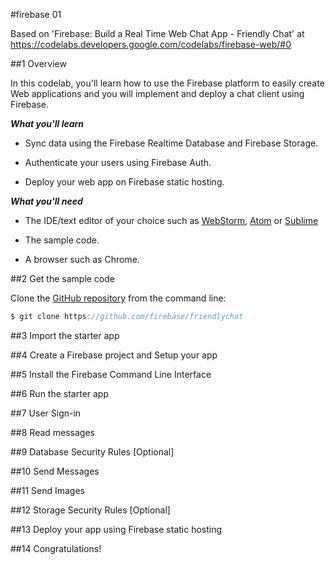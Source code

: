 #firebase 01

Based on 'Firebase: Build a Real Time Web Chat App - Friendly Chat' at https://codelabs.developers.google.com/codelabs/firebase-web/#0

##1 Overview

In this codelab, you'll learn how to use the Firebase platform to easily create Web applications and you will implement and deploy a chat client using Firebase.

***What you'll learn***

- Sync data using the Firebase Realtime Database and Firebase Storage.

- Authenticate your users using Firebase Auth.

- Deploy your web app on Firebase static hosting.

***What you'll need***

- The IDE/text editor of your choice such as [WebStorm](https://www.jetbrains.com/webstorm), [Atom](https://atom.io/) or [Sublime](https://www.sublimetext.com/)

- The sample code.

- A browser such as Chrome.

##2 Get the sample code

Clone the [GitHub repository](https://github.com/firebase/friendlychat) from the command line:

```javascript
$ git clone https://github.com/firebase/friendlychat
```

##3 Import the starter app


##4 Create a Firebase project and Setup your app


##5 Install the Firebase Command Line Interface


##6 Run the starter app


##7 User Sign-in


##8 Read messages


##9 Database Security Rules [Optional]


##10 Send Messages


##11 Send Images


##12 Storage Security Rules [Optional]


##13 Deploy your app using Firebase static hosting


##14 Congratulations!
